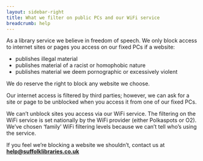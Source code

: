 ```yaml
---
layout: sidebar-right
title: What we filter on public PCs and our WiFi service
breadcrumb: help
---
```

As a library service we believe in freedom of speech. We only block access to internet sites or pages you access on our fixed PCs if a website:

  * publishes illegal material
  * publishes material of a racist or homophobic nature
  * publishes material we deem pornographic or excessively violent

We do reserve the right to block any website we choose.

Our internet access is filtered by third parties; however, we can ask for a site or page to be unblocked when you access it from one of our fixed PCs.

We can&#8217;t unblock sites you access via our WiFi service. The filtering on the WiFi service is set nationally by the WiFi provider (either Polkaspots or O2). We&#8217;ve chosen ‘family’ WiFi filtering levels because we can&#8217;t tell who&#8217;s using the service.

If you feel we&#8217;re blocking a website we shouldn&#8217;t, contact us at **help@suffolklibraries.co.uk**
